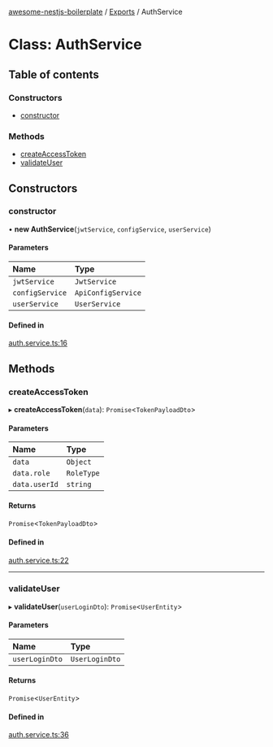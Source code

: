 [awesome-nestjs-boilerplate](../README.md) / [Exports](../modules.md) / AuthService

# Class: AuthService

## Table of contents

### Constructors

- [constructor](AuthService.md#constructor)

### Methods

- [createAccessToken](AuthService.md#createaccesstoken)
- [validateUser](AuthService.md#validateuser)

## Constructors

### constructor

• **new AuthService**(`jwtService`, `configService`, `userService`)

#### Parameters

| Name | Type |
| :------ | :------ |
| `jwtService` | `JwtService` |
| `configService` | `ApiConfigService` |
| `userService` | `UserService` |

#### Defined in

[auth.service.ts:16](https://github.com/klub-deepak/poc_doc_generation_3/blob/a592bb2/src/modules/auth/auth.service.ts#L16)

## Methods

### createAccessToken

▸ **createAccessToken**(`data`): `Promise`<`TokenPayloadDto`\>

#### Parameters

| Name | Type |
| :------ | :------ |
| `data` | `Object` |
| `data.role` | `RoleType` |
| `data.userId` | `string` |

#### Returns

`Promise`<`TokenPayloadDto`\>

#### Defined in

[auth.service.ts:22](https://github.com/klub-deepak/poc_doc_generation_3/blob/a592bb2/src/modules/auth/auth.service.ts#L22)

___

### validateUser

▸ **validateUser**(`userLoginDto`): `Promise`<`UserEntity`\>

#### Parameters

| Name | Type |
| :------ | :------ |
| `userLoginDto` | `UserLoginDto` |

#### Returns

`Promise`<`UserEntity`\>

#### Defined in

[auth.service.ts:36](https://github.com/klub-deepak/poc_doc_generation_3/blob/a592bb2/src/modules/auth/auth.service.ts#L36)
